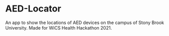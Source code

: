 # AED-Locator
An app to show the locations of AED devices on the campus of Stony Brook University. Made for WiCS Health Hackathon 2021.
